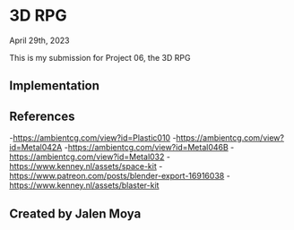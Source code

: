 # 3D RPG
April 29th, 2023

This is my submission for Project 06, the 3D RPG

## Implementation


## References
-https://ambientcg.com/view?id=Plastic010
-https://ambientcg.com/view?id=Metal042A
-https://ambientcg.com/view?id=Metal046B
-https://ambientcg.com/view?id=Metal032
-https://www.kenney.nl/assets/space-kit
-https://www.patreon.com/posts/blender-export-16916038
-https://www.kenney.nl/assets/blaster-kit

## Created by Jalen Moya
